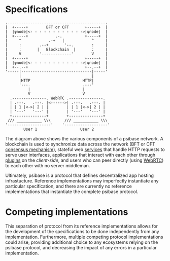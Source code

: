 # Specifications

```svgbob
.-------------------------------------------.
|  +-----+        BFT or CFT       +-----+  |
|  |ψnode|<- - - - - - - - - - - ->|ψnode|  |
|  +-----+            .-.          +-----+  |
|     ^            .-+   |            ^     |
|     :        .--+       '--.        :     |
|     :       |   Blockchain  |       :     |
|     V        '-------------'        V     |
|  +-----+                         +-----+  |
|  |ψnode|<- - - - - - - - - - - ->|ψnode|  |
|  +--.--+                         +--.--+  |
'-----|-------------------------------|-----'
      |                               |
      |HTTP                       HTTP|
      '---.                       .---'
          |                       |
          V                       V
  .---------------. WebRTC .---------------.
  | .---.   .---. |<------>| .---.   .---. |
  | | 1 |<->| 2 | |        | | 1 |<->| 2 | |
  | '---'   '---' |        | '---'   '---' |
  +---------------+        +---------------+
 /// ___________ \\\      /// ___________ \\\
'-------------------'    '-------------------'
        User 1                   User 2
```

The diagram above shows the various components of a psibase network. A blockchain is used to synchronize data across the network (BFT or CFT [consensus mechanism](./blockchain/peer-consensus/README.md)), stateful web [services](./app-architecture/services.md) that handle HTTP requests to serve user interfaces, applications that interact with each other through [plugins](./app-architecture/plugins.md) on the *client-side*, and users who can peer directly (using [WebRTC](https://webrtc.org/)) to each other with no server middleman.

Ultimately, psibase is a protocol that defines decentralized app hosting infrastucture. Reference implementations may imperfectly instantiate any particular specification, and there are currently no reference implementations that instantiate the complete psibase protocol.

# Competing implementations

This separation of protocol from its reference implementations allows for the development of the specifications to be done independently from any implementation. Furthermore, multiple competing protocol implementations could arise, providing additional choice to any ecosystems relying on the psibase protocol, and decreasing the impact of any errors in a particular implementation.
